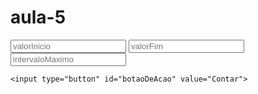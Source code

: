 # aula-5 
<form>
    <input type="number" id="valorInicio" placeholder="valorInicio">
    <input type="number" id="valorFim" placeholder="valorFim">
    <input type="number" id="intervaloMaximo" placeholder="intervaloMaximo">

    <input type="button" id="botaoDeAcao" value="Contar">
</form>

<script>

   
    // $contador = $contador + 1; // $contador++; comandos iguais 
    
    document.getElementById('botaoDeAcao').onclick = function(){
             
        // $valorInformado = 2;
$valorInicio = parseInt(document.getElementById('valorInicio').value); //10 "10"
        $valorFim = parseInt(document.getElementById('valorFim').value); 
        $intervaloMaximo = parseInt(document.getElementById('intervaloMaximo').value); 


        if(($valorFim - $valorInicio) > $intervaloMaximo){
            $valorFim = $valorInicio + $intervaloMaximo;
        }

        for($contador = $valorInicio ; $contador <= $valorFim ; $contador++){
            document.write($contador + '<br>
